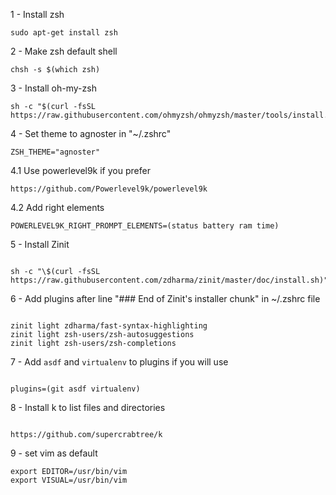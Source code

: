 1 - Install zsh

```
sudo apt-get install zsh
```

2 - Make zsh default shell

```
chsh -s $(which zsh)
```

3 - Install oh-my-zsh

```
sh -c "$(curl -fsSL https://raw.githubusercontent.com/ohmyzsh/ohmyzsh/master/tools/install.sh)"
```

4 - Set theme to agnoster in "~/.zshrc"

```
ZSH_THEME="agnoster"
```

4.1 Use powerlevel9k if you prefer

```
https://github.com/Powerlevel9k/powerlevel9k
```

4.2 Add right elements

```
POWERLEVEL9K_RIGHT_PROMPT_ELEMENTS=(status battery ram time)
```

5 - Install Zinit

```

sh -c "\$(curl -fsSL https://raw.githubusercontent.com/zdharma/zinit/master/doc/install.sh)"

```

6 - Add plugins after line "### End of Zinit's installer chunk" in ~/.zshrc file

```

zinit light zdharma/fast-syntax-highlighting
zinit light zsh-users/zsh-autosuggestions
zinit light zsh-users/zsh-completions

```

7 - Add `asdf` and `virtualenv` to plugins if you will use

```

plugins=(git asdf virtualenv)

```

8 - Install k to list files and directories

```

https://github.com/supercrabtree/k

```

9 - set vim as default

```
export EDITOR=/usr/bin/vim
export VISUAL=/usr/bin/vim
```
